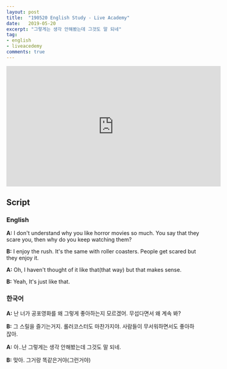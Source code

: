 ```yaml
---
layout: post
title:  "190520 English Study - Live Academy"
date:   2019-05-20
excerpt: "그렇게는 생각 안해봤는데 그것도 말 되네"
tag:
- english
- liveacedemy
comments: true
---
```


<iframe width="560" height="315" src="https://www.youtube.com/embed/3BWztW9gG-E" frameborder="0" allow="accelerometer; autoplay; encrypted-media; gyroscope; picture-in-picture" allowfullscreen></iframe>

## Script

### English

**A:** I don't understand why you like horror movies so much. You say that they scare you, then why do you keep watching them?

**B:** I enjoy the rush. It's the same with roller coasters. People get scared but they enjoy it.

**A:** Oh, I haven't thought of it like that(that way) but that makes sense.

**B:** Yeah, It's just like that.

### 한국어

**A:** 난 너가 공포영화를 왜 그렇게 좋아하는지 모르겠어. 무섭다면서 왜 계속 봐?

**B:** 그 스릴을 즐기는거지. 롤러코스터도 마찬가지야. 사람들이 무서워하면서도 좋아하잖아.

**A:** 아..난 그렇게는 생각 안해봤는데 그것도 말 되네.

**B:** 맞아. 그거랑 똑같은거야(그런거야)
